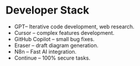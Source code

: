 # Developer Stack

- GPT– Iterative code development, web research.
- Cursor – complex features development.
- GitHub Copilot – small bug fixes.
- Eraser – draft diagram generation.
- N8n – Fast AI integration.
- Continue – 100% secure tasks.
